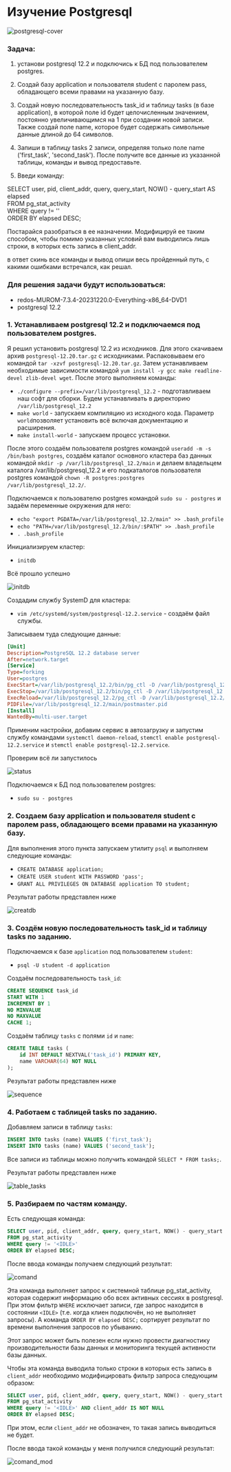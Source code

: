 # **Изучение Postgresql**

<image src="./images/postgresql-cover.png" alt="postgresql-cover">

### **Задача:**

1. установи postgresql 12.2 и подключись к БД под пользователем postgres.  

2. Создай базу application и пользователя student с паролем pass, обладающего всеми правами на указанную базу.  

3. Создай новую последовательность task_id и таблицу tasks (в базе application), в которой поле id будет целочисленным значением, постоянно увеличивающимся на 1 при создании новой записи. Также создай поле name, которое будет содержать символьные данные длиной до 64 символов.  

4. Запиши в таблицу tasks 2 записи, определяя только поле name ('first_task', 'second_task'). После получите все данные из указанной таблицы, команды и вывод предоставьте.  

5. Введи команду:

SELECT user, pid, client_addr, query, query_start, NOW() - query_start AS elapsed  
FROM pg_stat_activity  
WHERE query != '<IDLE>'  
ORDER BY elapsed DESC;  

Постарайся разобраться в ее назначении. Модифицируй ее таким способом, чтобы помимо указанных условий вам выводились лишь строки, в которых есть запись в client_addr. 

в ответ скинь все команды и вывод
опиши весь пройденный путь, с какими ошибками встречался, как решал.

### **Для решения задачи будут использоваться:**

- redos-MUROM-7.3.4-20231220.0-Everything-x86_64-DVD1
- postgresql 12.2

### 1. Устанавливаем postgresql 12.2 и подключаемся под пользователем postgres.

Я решил установить postgresql 12.2 из исходников. Для этого скачиваем архив `postgresql-12.20.tar.gz` с исходниками. Распаковываем его командой `tar -xzvf postgresql-12.20.tar.gz`.
Затем устанавливаем необходимые зависимости командой `yum install -y gcc make readline-devel zlib-devel wget`. После этого выполняем команды:
- `./configure --prefix=/var/lib/postgresql_12.2` - подготавливаем наш софт для сборки. Будем устанавливать в директорию `/var/lib/postgresql_12.2`
- `make world` - запускаем компиляцию из исходного кода. Параметр `world`позволяет установить всё включая документацию и расширения.
- `make install-world` - запускаем процесс установки.

После этого создаём пользователя postgres командой `useradd -m -s /bin/bash postgres`, создаём каталог основного кластера баз данных командой `mkdir -p /var/lib/postgresql_12.2/main` и делаем владельцем каталога /var/lib/postgresql_12.2 и его подкаталогов пользователя postgres командой `chown -R postgres:postgres /var/lib/postgresql_12.2/`.

Подключаемся к пользователю postgres командой `sudo su - postgres` и задаём переменные окружения для него:
- `echo "export PGDATA=/var/lib/postgresql_12.2/main" >> .bash_profile`
- `echo "PATH=/var/lib/postgresql_12.2/bin/:$PATH" >> .bash_profile`
- `. .bash_profile`

Инициализируем кластер:
- `initdb`

Всё прошло успешно  

<image src="./images/initdb.jpg" alt="initdb">

Создадим службу SystemD для кластера:

- `vim /etc/systemd/system/postgresql-12.2.service` - создаём файл службы.   

Записываем туда следующие данные:
```ini
[Unit]
Description=PostgreSQL 12.2 database server
After=network.target
[Service]
Type=forking
User=postgres
ExecStart=/var/lib/postgresql_12.2/bin/pg_ctl -D /var/lib/postgresql_12.2/main -l /var/lib/postgresql_12.2/main/postgresql.log start 
ExecStop=/var/lib/postgresql_12.2/bin/pg_ctl -D /var/lib/postgresql_12.2/main stop
ExecReload=/var/lib/postgresql_12.2/pg_ctl -D /var/lib/postgresql_12.2/main reload
PIDFile=/var/lib/postgresql_12.2/main/postmaster.pid
[Install]
WantedBy=multi-user.target
```

Применим настройки, добавим сервис в автозагрузку и запустим службу командами `systemctl daemon-reload`, `stemctl enable postgresql-12.2.service` и `stemctl enable postgresql-12.2.service`.

Проверим всё ли запустилось 

<image src="./images/status.jpg" alt="status">

Подключаемся к БД под пользователем postgres:

- `sudo su - postgres`

### 2. Создаем базу application и пользователя student с паролем pass, обладающего всеми правами на указанную базу.

Для выполнения этого пункта запускаем утилиту `psql` и выполняем следующие команды:

- `CREATE DATABASE application;`
- `CREATE USER student WITH PASSWORD 'pass';`
- `GRANT ALL PRIVILEGES ON DATABASE application TO student;`

Результат работы представлен ниже

<image src="./images/creatdb.jpg" alt="creatdb">

### 3. Создём новую последовательность task_id и таблицу tasks по заданию.

Подключаемся к базе `application` под пользователем `student`:

- `psql -U student -d application`

Создаём последовательность `task_id`:

```sql
CREATE SEQUENCE task_id
START WITH 1 
INCREMENT BY 1
NO MINVALUE
NO MAXVALUE
CACHE 1;
```

Создаём таблицу `tasks` с полями `id` и `name`:

```sql
CREATE TABLE tasks (
    id INT DEFAULT NEXTVAL('task_id') PRIMARY KEY,
    name VARCHAR(64) NOT NULL
);
```

Результат работы представлен ниже

<image src="./images/sequence.jpg" alt="sequence">

### 4. Работаем с таблицей tasks по заданию.

Добавляем записи в таблицу `tasks`:

```sql
INSERT INTO tasks (name) VALUES ('first_task');
INSERT INTO tasks (name) VALUES ('second_task');
```

Все записи из таблицы можно получить командой `SELECT * FROM tasks;`.

Результат работы представлен ниже

<image src="./images/table_tasks.jpg" alt="table_tasks">

### 5. Разбираем по частям команду.

Есть следующая команда:

```sql
SELECT user, pid, client_addr, query, query_start, NOW() - query_start AS elapsed
FROM pg_stat_activity
WHERE query != '<IDLE>'
ORDER BY elapsed DESC;
```
После ввода команды получаем следующий результат:

<image src="./images/comand.jpg" alt="comand">

Эта команда выполняет запрос к системной таблице pg_stat_activity, которая содержит информацию обо всех активных сессиях в postgresql. При этом фильтр `WHERE` исключает записи, где запрос находится в состоянии `<IDLE>` (т.е. когда клиен подключён, но не выполняет запросы). А команда `ORDER BY elapsed DESC;` сортирует результат по времени выполнения запросов по убыванию.

Этот запрос может быть полезен если нужно провести диагностику производительности базы данных и мониторинга текущей активности базы данных.

Чтобы эта команда выводила только строки в которых есть запись в `client_addr` необходимо модифицировать фильтр запроса следующим образом:

```sql
SELECT user, pid, client_addr, query, query_start, NOW() - query_start AS elapsed
FROM pg_stat_activity
WHERE query != '<IDLE>' AND client_addr IS NOT NULL
ORDER BY elapsed DESC;
```

При этом, если `client_addr` не обозначен, то такая запись выводиться не будет.

После ввода такой команды у меня получился следующий результат:

<image src="./images/comand_mod.jpg" alt="comand_mod">